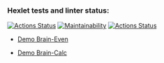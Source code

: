 ### Hexlet tests and linter status:
[![Actions Status](https://github.com/aleksandrtamrazov/php-project-lvl1/workflows/hexlet-check/badge.svg)](https://github.com/aleksandrtamrazov/php-project-lvl1/actions)
[![Maintainability](https://api.codeclimate.com/v1/badges/a99a88d28ad37a79dbf6/maintainability)](https://codeclimate.com/github/codeclimate/codeclimate/maintainability)
[![Actions Status](https://github.com/aleksandrtamrazov/php-project-lvl1/workflows/Super-Linter/badge.svg)](https://github.com/aleksandrtamrazov/php-project-lvl1/actions)

* [Demo Brain-Even](https://asciinema.org/a/382895?t=5)

* [Demo Brain-Calc](https://asciinema.org/a/383081)